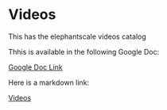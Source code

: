 #  Videos

This has the elephantscale videos catalog

Thhis is available in the following Google Doc:

[Google Doc Link](https://docs.google.com/document/d/1_PJ28mBa_7AjSkdP4X5HjH-Ds8XMFwEbwboADAsqDqc/edit#heading=h.u107xtwnz51i)



Here is a markdown link:

[Videos](0-video-catalog.md)



